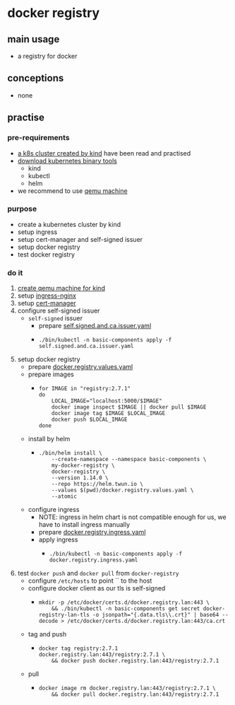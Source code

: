 # docker registry

## main usage

* a registry for docker

## conceptions

* none

## practise

### pre-requirements

* [a k8s cluster created by kind](../create.local.cluster.with.kind.md) have been read and practised
* [download kubernetes binary tools](../download.kubernetes.binary.tools.md)
    + kind
    + kubectl
    + helm
* we recommend to use [qemu machine](../../qemu/README.md)

### purpose

* create a kubernetes cluster by kind
* setup ingress
* setup cert-manager and self-signed issuer
* setup docker registry
* test docker registry

### do it

1. [create qemu machine for kind](../create.qemu.machine.for.kind.md)
2. setup [ingress-nginx](ingress.nginx.md)
3. setup [cert-manager](cert.manager.md)
4. configure self-signed issuer
    * `self-signed` issuer
        + prepare [self.signed.and.ca.issuer.yaml](resources/self.signed.and.ca.issuer.yaml.md)
        + ```shell
          ./bin/kubectl -n basic-components apply -f self.signed.and.ca.issuer.yaml
          ```
5. setup docker registry
    * prepare [docker.registry.values.yaml](resources/docker.registry.values.yaml.md)
    * prepare images
        + ```shell
          for IMAGE in "registry:2.7.1"
          do
              LOCAL_IMAGE="localhost:5000/$IMAGE"
              docker image inspect $IMAGE || docker pull $IMAGE
              docker image tag $IMAGE $LOCAL_IMAGE
              docker push $LOCAL_IMAGE
          done
          ```
    * install by helm
        + ```shell
          ./bin/helm install \
              --create-namespace --namespace basic-components \
              my-docker-registry \
              docker-registry \
              --version 1.14.0 \
              --repo https://helm.twun.io \
              --values $(pwd)/docker.registry.values.yaml \
              --atomic
          ```
    * configure ingress
        + NOTE: ingress in helm chart is not compatible enough for us, we have to install ingress manually
        + prepare [docker.registry.ingress.yaml](resources/docker.registry.ingress.yaml.md)
        + apply ingress
            * ```shell
              ./bin/kubectl -n basic-components apply -f docker.registry.ingress.yaml
              ```
6. test `docker push` and `docker pull` from `docker-registry`
    * configure `/etc/hosts` to point `` to the host
    * configure docker client as our tls is self-signed
        + ```shell
          mkdir -p /etc/docker/certs.d/docker.registry.lan:443 \
              && ./bin/kubectl -n basic-components get secret docker-registry-lan-tls -o jsonpath="{.data.tls\\.crt}" | base64 --decode > /etc/docker/certs.d/docker.registry.lan:443/ca.crt
          ```
    * tag and push
        + ```shell
          docker tag registry:2.7.1 docker.registry.lan:443/registry:2.7.1 \
              && docker push docker.registry.lan:443/registry:2.7.1
          ```
    * pull
        + ```shell
          docker image rm docker.registry.lan:443/registry:2.7.1 \
              && docker pull docker.registry.lan:443/registry:2.7.1
          ```
